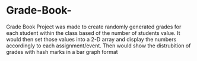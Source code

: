 # Grade-Book-
Grade Book Project was made to create randomly generated grades for each student within the class based of the number of students value. It would then set those values into a 2-D array and display the numbers accordingly to each assignment/event. Then would show the distrubition of grades with hash marks in a bar graph format
